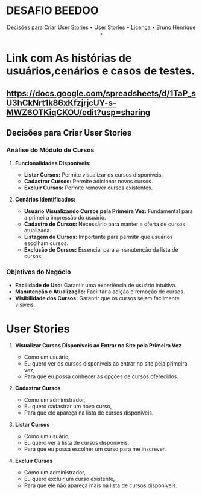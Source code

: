 # DESAFIO BEEDOO

<p align="center">
<a href="#Descricao">Decisões para Criar User Stories</a> •
<a href="#Objetivo">User Stories</a> •
<a href="#licenca">Licença</a> •
<a href="#autor">Bruno Henrique</a> •
</p>


# Link com As histórias de usuários,cenários e casos de testes.
## https://docs.google.com/spreadsheets/d/1TaP_sU3hCkNrt1k86xKfzjrjcUY-s-MWZ6OTKiqCKOU/edit?usp=sharing

## Decisões para Criar User Stories

### Análise do Módulo de Cursos
1. **Funcionalidades Disponíveis:**
   - **Listar Cursos:** Permite visualizar os cursos disponíveis.
   - **Cadastrar Cursos:** Permite adicionar novos cursos.
   - **Excluir Cursos:** Permite remover cursos existentes.

2. **Cenários Identificados:**
   - **Usuário Visualizando Cursos pela Primeira Vez:** Fundamental para a primeira impressão do usuário.
   - **Cadastro de Cursos:** Necessário para manter a oferta de cursos atualizada.
   - **Listagem de Cursos:** Importante para permitir que usuários escolham cursos.
   - **Exclusão de Cursos:** Essencial para a manutenção da lista de cursos.

### Objetivos do Negócio
- **Facilidade de Uso:** Garantir uma experiência de usuário intuitiva.
- **Manutenção e Atualização:** Facilitar a adição e remoção de cursos.
- **Visibilidade dos Cursos:** Garantir que os cursos sejam facilmente visíveis.

# User Stories
1. **Visualizar Cursos Disponíveis ao Entrar no Site pela Primeira Vez**
   - Como um usuário,
   - Eu quero ver os cursos disponíveis ao entrar no site pela primeira vez,
   - Para que eu possa conhecer as opções de cursos oferecidos.

2. **Cadastrar Cursos**
   - Como um administrador,
   - Eu quero cadastrar um novo curso,
   - Para que ele apareça na lista de cursos disponíveis.

3. **Listar Cursos**
   - Como um usuário,
   - Eu quero ver a lista de cursos disponíveis,
   - Para que eu possa escolher um curso para me inscrever.

4. **Excluir Cursos**
   - Como um administrador,
   - Eu quero excluir um curso existente,
   - Para que ele não apareça mais na lista de cursos disponíveis.
